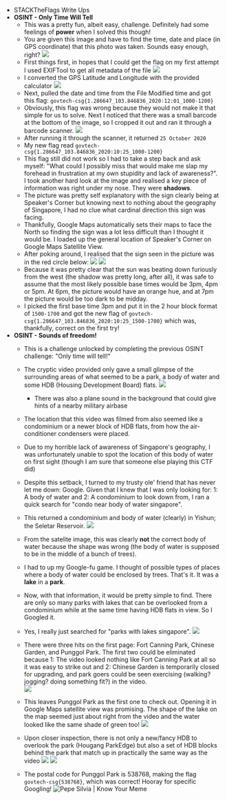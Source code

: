 - STACKTheFlags Write Ups
- **OSINT - Only Time Will Tell**
    - This was a pretty fun, albeit easy, challenge. Definitely had some feelings of **power** when I solved this though! 
    - You are given this image and have to find the time, date and place (in GPS coordinate) that this photo was taken. Sounds easy enough, right?
![](https://firebasestorage.googleapis.com/v0/b/firescript-577a2.appspot.com/o/imgs%2Fapp%2FFirstDatabase%2Fp34bqKzN2l.png?alt=media&token=4c9ed79d-d1dd-492c-b2cf-6c11fde01799)
    - First things first, in hopes that I could get the flag on my first attempt I used EXIFTool to get all metadata of the file 
![](https://firebasestorage.googleapis.com/v0/b/firescript-577a2.appspot.com/o/imgs%2Fapp%2FFirstDatabase%2Fq3bnLWTPUK.png?alt=media&token=99d841a9-63f8-4a6b-ac6e-d19679f5fc6d)
    - I converted the GPS Latitude and Longitude with the provided calculator
![](https://firebasestorage.googleapis.com/v0/b/firescript-577a2.appspot.com/o/imgs%2Fapp%2FFirstDatabase%2FD6SgLWby8Z.png?alt=media&token=97802bca-6410-4910-bf36-127342c15f13)
    - Next, pulled the date and time from the File Modified time and got this flag: `govtech-csg{1.286647_103.846836_2020:12:01_1000-1200} ` 
    - Obviously, this flag was wrong because they would not make it that simple for us to solve. Next I noticed that there was a small barcode at the bottom of the image, so I cropped it out and ran it through a barcode scanner.
![](https://firebasestorage.googleapis.com/v0/b/firescript-577a2.appspot.com/o/imgs%2Fapp%2FFirstDatabase%2FT3D6sdO1rj.png?alt=media&token=a8da5a20-3c96-432d-a55c-297b0a1e4909)
    - After running it through the scanner, it returned `25 October 2020`
    - My new flag read `govtech-csg{1.286647_103.846836_2020:10:25_1000-1200}`
    - This flag still did not work so I had to take a step back and ask myself: "What could I possibly miss that would make me slap my forehead in frustration at my own stupidity and lack of awareness?". I took another hard look at the image and realised a key piece of information was right under my nose. They were **shadows**.
    - The picture was pretty self explanatory with the sign clearly being at Speaker's Corner but knowing next to nothing about the geography of Singapore, I had no clue what cardinal direction this sign was facing.
    - Thankfully, Google Maps automatically sets their maps to face the North so finding the sign was a lot less difficult than I thought it would be. I loaded up the general location of Speaker's Corner on Google Maps Satellite View.
    - After poking around, I realised that the sign seen in the picture was in the red circle below:
![](https://firebasestorage.googleapis.com/v0/b/firescript-577a2.appspot.com/o/imgs%2Fapp%2FFirstDatabase%2FQJ4-fBL9is.png?alt=media&token=adc4ea85-b5d3-4996-8690-cbe7df2c5c9e)
![](https://firebasestorage.googleapis.com/v0/b/firescript-577a2.appspot.com/o/imgs%2Fapp%2FFirstDatabase%2FOzZIKuy7xK.png?alt=media&token=c23de3b7-f7c5-4a52-905b-c22248d4a18a)
    - Because it was pretty clear that the sun was beating down furiously from the west (the shadow was pretty long, after all), it was safe to assume that the most likely possible base times would be 3pm, 4pm or 5pm. At 6pm, the picture would have an orange hue, and at 7pm the picture would be too dark to be midday.
    - I picked the first base time 3pm and put it in the 2 hour block format of `1500-1700` and got the new flag of `govtech-csg{1.286647_103.846836_2020:10:25_1500-1700}` which was, thankfully, correct on the first try!
- **OSINT - Sounds of freedom!**
    - This is a challenge unlocked by completing the previous OSINT challenge: "Only time will tell!"
    - The cryptic video provided only gave a small glimpse of the surrounding areas of what seemed to be a park, a body of water and some HDB (Housing Development Board) flats.
![](https://firebasestorage.googleapis.com/v0/b/firescript-577a2.appspot.com/o/imgs%2Fapp%2FFirstDatabase%2FpNiLpzVJK9.png?alt=media&token=a162f084-a551-4c94-af42-ce02ec3cbcc1)
        - There was also a plane sound in the background that could give hints of a nearby military airbase
    - The location that this video was filmed from also seemed like a condominium or a newer block of HDB flats, from how the air-conditioner condensers were placed.
    - Due to my horrible lack of awareness of Singapore's geography, I was unfortunately unable to spot the location of this body of water on first sight (though I am sure that someone else playing this CTF did)
    - Despite this setback, I turned to my trusty ole' friend that has never let me down: Google. Given that I knew that I was only looking for: 1: A body of water and 2: A condominium to look down from, I ran a quick search for "condo near body of water singapore".
    - This returned a condominium and body of water (clearly) in Yishun; the Seletar Reservoir.
![](https://firebasestorage.googleapis.com/v0/b/firescript-577a2.appspot.com/o/imgs%2Fapp%2FFirstDatabase%2Fo1s_ocox1N.png?alt=media&token=7cc8a2f5-eec3-4d10-83c9-bfae89c54bd4)
    - From the satelite image, this was clearly **not** the correct body of water because the shape was wrong (the body of water is supposed to be in the middle of a bunch of trees).
    - I had to up my Google-fu game. I thought of possible types of places where a body of water could be enclosed by trees. That's it. It was a **lake** in a **park**.
    - Now, with that information, it would be pretty simple to find. There are only so many parks with lakes that can be overlooked from a condominium while at the same time having HDB flats in view. So I Googled it.
    - Yes, I really just searched for "parks with lakes singapore".
![](https://firebasestorage.googleapis.com/v0/b/firescript-577a2.appspot.com/o/imgs%2Fapp%2FFirstDatabase%2Fdb35py0zQF.png?alt=media&token=874f0f4e-fe27-413b-9bc4-23cf32282d56)
    - There were three hits on the first page: Fort Canning Park, Chinese Garden, and Punggol Park. The first two could be eliminated because 1: The video looked nothing like Fort Canning Park at all so it was easy to strike out and 2: Chinese Garden is temporarily closed for upgrading, and park goers could be seen exercising (walking? jogging? doing something fit?) in the video.  
![](https://firebasestorage.googleapis.com/v0/b/firescript-577a2.appspot.com/o/imgs%2Fapp%2FFirstDatabase%2F3ttoo-msSJ.png?alt=media&token=4870838b-0990-4960-ab0b-f1c298e4f375)
    - This leaves Punggol Park as the first one to check out. Opening it in Google Maps satellite view was promising. The shape of the lake on the map seemed just about right from the video and the water looked like the same shade of green too!
![](https://firebasestorage.googleapis.com/v0/b/firescript-577a2.appspot.com/o/imgs%2Fapp%2FFirstDatabase%2FuuNl0d18QI.png?alt=media&token=f1e961d3-0aef-4817-bf94-c67bfaa6c5a6)

    - Upon closer inspection, there is not only a new/fancy HDB to overlook the park (Hougang ParkEdge) but also a set of HDB blocks behind the park that match up in practically the same way as the video
![](https://firebasestorage.googleapis.com/v0/b/firescript-577a2.appspot.com/o/imgs%2Fapp%2FFirstDatabase%2FaG-6aI-TwL.png?alt=media&token=358906d4-b85c-402d-8d5e-fcf8035d9ac1)
![](https://firebasestorage.googleapis.com/v0/b/firescript-577a2.appspot.com/o/imgs%2Fapp%2FFirstDatabase%2FpNiLpzVJK9.png?alt=media&token=a162f084-a551-4c94-af42-ce02ec3cbcc1)
    - The postal code for Punggol Park is 538768, making the flag `govtech-csg{538768}`, which was correct! Hooray for specific Googling!
![Pepe Silvia | Know Your Meme](https://i.kym-cdn.com/entries/icons/original/000/022/524/tumblr_o16n2kBlpX1ta3qyvo1_1280.jpg)
